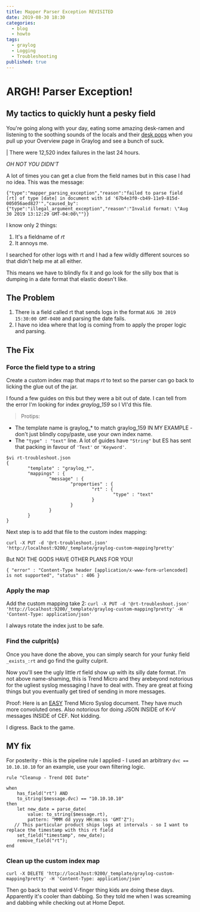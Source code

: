 ```yaml
---
title: Mapper Parser Exception REVISITED
date: 2019-08-30 18:30
categories:
  - blog
  - howto
tags:
  - graylog
  - Logging
  - Troubleshooting
published: true
---
```


# ARGH!  Parser Exception!

## My tactics to quickly hunt a pesky field

You're going along with your day, eating some amazing desk-ramen and listening to the soothing sounds of the locals and their [desk pops](https://www.youtube.com/watch?v=2U3Ka0ECbPE) 
when you pull up your Overview page in Graylog and see a bunch of suck. 

| There were 12,520 index failures in the last 24 hours.

*OH NOT YOU DIDN'T*

A lot of times you can get a clue from the field names but in this case I had no idea.  This was the message: 

`
{"type":"mapper_parsing_exception","reason":"failed to parse field [rt] of type [date] in document with id '67b4e3f0-cb49-11e9-815d-005056aed827'","caused_by":{"type":"illegal_argument_exception","reason":"Invalid format: \"Aug 30 2019 13:12:29 GMT-04:00\""}}
`

I know only 2 things: 
1.  It's a fieldname of *rt*
2.  It annoys me.

I searched for other logs with rt and I had a few wildly different sources so that didn't help me at all either. 

This means we have to blindly fix it and go look for the silly box that is dumping in a date format that elastic doesn't like. 
## The Problem

1. There is a field called rt that sends logs in the format `AUG 30 2019 15:30:00 GMT-0400` and parsing the date fails.
2. I have no idea where that log is coming from to apply the proper logic and parsing.


## The Fix
### Force the field type to a string

Create a custom index map that maps *rt* to text so the parser can go back to licking the glue out of the jar. 

I found a few guides on this but they were a bit out of date. 
I can tell from the error I'm looking for index *graylog_159* so I VI'd this file.  

> Protips: 
  * The template name is graylog_* to match graylog_159 IN MY EXAMPLE - don't just blindly copy/paste, use your own index name.
  * The `"type" : "text"` line.  A lot of guides have `"String"` but ES has sent that packing in favour of `'Text'` or `'Keyword'`. 

```
$vi rt-troubleshoot.json
{                                                         
        "template" : "graylog_*",                         
        "mappings" : {                                    
                "message" : {                             
                        "properties" : {                  
                                "rt" : {                  
                                        "type" : "text"   
                                }                         
                        }                                 
                }                                         
        }                                                 
}
```

Next step is to add that file to the custom index mapping: 

`
curl -X PUT -d '@rt-troubleshoot.json' 'http://localhost:9200/_template/graylog-custom-mapping?pretty'
`

But NO!  THE GODS HAVE OTHER PLANS FOR YOU!

`
{
  "error" : "Content-Type header [application/x-www-form-urlencoded] is not supported",
  "status" : 406
}
`

### Apply the map 
Add the custom mapping take 2:
`
curl -X PUT -d '@rt-troubleshoot.json' 'http://localhost:9200/_template/graylog-custom-mapping?pretty' -H 'Content-Type: application/json'
`

I always rotate the index just to be safe.  

### Find the culprit(s)

Once you have done the above, you can simply search for your funky field `_exists_:rt` and go find the guilty culprit.  

Now you'll see the ugly little *rt* field show up with its silly date format.  I'm not above name-shaming, this is Trend Micro and they arebeyond notorious for the ugliest syslog messaging I have to deal with.  They are great at fixing things but you eventually get tired of sending in more messages. 

Proof:  Here is an [EASY](https://help.deepsecurity.trendmicro.com/10/0/Events-Alerts/syslog-parsing.html) Trend Micro Syslog document.  They have much more convoluted ones. Also notorious for doing JSON INSIDE of K=V messages INSIDE of CEF. Not kidding.

I digress.  Back to the game. 

## MY fix

For posterity - this is the pipeline rule I applied - I used an arbitrary `dvc == 10.10.10.10` for an example, use your own filtering logic.

```
rule "Cleanup - Trend DDI Date"

when
    has_field("rt") AND 
    to_string($message.dvc) == "10.10.10.10"
then
    let new_date = parse_date(
        value: to_string($message.rt), 
        pattern: "MMM dd yyyy HH:mm:ss 'GMT'Z"); 
   // This particular product ships logs at intervals - so I want to replace the timestamp with this rt field
    set_field("timestamp", new_date); 
    remove_field("rt");
end
```

### Clean up the custom index map

`curl -X DELETE 'http://localhost:9200/_template/graylog-custom-mapping?pretty' -H 'Content-Type: application/json'`

Then go back to that weird V-finger thing kids are doing these days.  Apparently it's cooler than dabbing.  So they told me when I was screaming and dabbing while checking out at Home Depot. 
